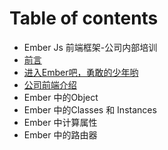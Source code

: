 # Table of contents

* Ember Js 前端框架-公司内部培训
* [前言](qian-yan.md)
* [进入Ember吧，勇敢的少年哟](ember-js-qian-duan-kuang-jia-gong-si-nei-bu-pei-xun.md)
* [公司前端介绍](gong-si-qian-duan-jie-shao.md)
* Ember 中的Object
* Ember 中的Classes 和 Instances
* Ember 中计算属性
* Ember 中的路由器

